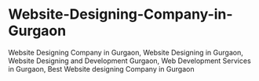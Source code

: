 # Website-Designing-Company-in-Gurgaon
Website Designing Company in Gurgaon, Website Designing in Gurgaon, Website Designing and Development Gurgaon, Web Development Services in Gurgaon, Best Website designing Company in Gurgaon
